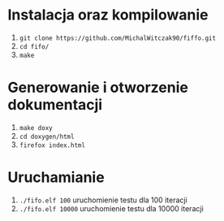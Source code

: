 # Instalacja oraz kompilowanie
1. `git clone https://github.com/MichalWitczak90/fiffo.git`
2. `cd fifo/`
3. `make`

# Generowanie i otworzenie dokumentacji
1. `make doxy`
1. `cd doxygen/html`
1. `firefox index.html`

# Uruchamianie
1. `./fifo.elf 100` uruchomienie testu dla 100 iteracji
1. `./fifo.elf 10000` uruchomienie testu dla 10000 iteracji





